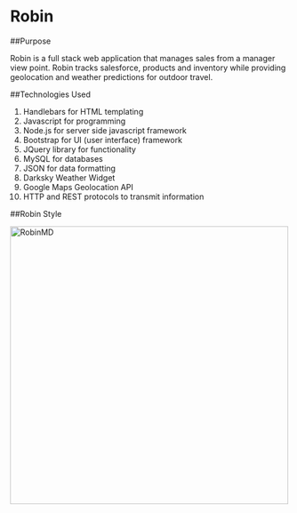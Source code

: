 # Robin

##Purpose

Robin is a full stack web application that manages sales from a manager view point. Robin tracks salesforce, products and inventory while providing geolocation and weather predictions for outdoor travel. 

##Technologies Used

1. Handlebars for HTML templating
2. Javascript for programming
3. Node.js for server side javascript framework
4. Bootstrap for UI (user interface) framework
5. JQuery library for functionality
6. MySQL for databases
7. JSON for data formatting
8. Darksky Weather Widget
9. Google Maps Geolocation API
10. HTTP and REST protocols to transmit information

##Robin Style
   
<img width="500" alt="RobinMD" src="https://user-images.githubusercontent.com/45797924/56224288-5eb98980-603d-11e9-8148-6e01320de11c.png">

